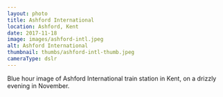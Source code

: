 ```yaml
---
layout: photo
title: Ashford International
location: Ashford, Kent
date: 2017-11-18
image: images/ashford-intl.jpeg
alt: Ashford International
thumbnail: thumbs/ashford-intl-thumb.jpeg
cameraType: dslr
---
```

Blue hour image of Ashford International train station in Kent, on a drizzly evening in November. 
